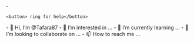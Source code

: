 -<!DOCTYPE html>
<html>
  <head>
    <title> Imbana Holdings</title>
  </head> 
  <body>
    
    <button> ring for help</button>
    
<p></p>- 👋 Hi, I’m @Tafara87
- 👀 I’m interested in ...
- 🌱 I’m currently learning ...
- 💞️ I’m looking to collaborate on ...
- 📫 How to reach me ...

<!---
Tafara87/Tafara87 is a ✨ special ✨ repository because its `README.md` (this file) appears on your GitHub profile.
You can click the Preview link to take a look at your changes.
--->
</body>
</html>

